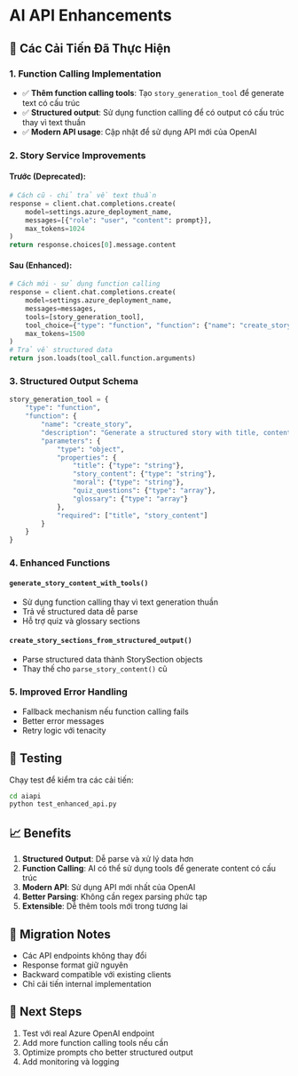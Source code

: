 # AI API Enhancements

## 🔧 Các Cải Tiến Đã Thực Hiện

### 1. Function Calling Implementation

- ✅ **Thêm function calling tools**: Tạo `story_generation_tool` để generate text có cấu trúc
- ✅ **Structured output**: Sử dụng function calling để có output có cấu trúc thay vì text thuần
- ✅ **Modern API usage**: Cập nhật để sử dụng API mới của OpenAI

### 2. Story Service Improvements

#### Trước (Deprecated):

```python
# Cách cũ - chỉ trả về text thuần
response = client.chat.completions.create(
    model=settings.azure_deployment_name,
    messages=[{"role": "user", "content": prompt}],
    max_tokens=1024
)
return response.choices[0].message.content
```

#### Sau (Enhanced):

```python
# Cách mới - sử dụng function calling
response = client.chat.completions.create(
    model=settings.azure_deployment_name,
    messages=messages,
    tools=[story_generation_tool],
    tool_choice={"type": "function", "function": {"name": "create_story"}},
    max_tokens=1500
)
# Trả về structured data
return json.loads(tool_call.function.arguments)
```

### 3. Structured Output Schema

```python
story_generation_tool = {
    "type": "function",
    "function": {
        "name": "create_story",
        "description": "Generate a structured story with title, content, and optional sections",
        "parameters": {
            "type": "object",
            "properties": {
                "title": {"type": "string"},
                "story_content": {"type": "string"},
                "moral": {"type": "string"},
                "quiz_questions": {"type": "array"},
                "glossary": {"type": "array"}
            },
            "required": ["title", "story_content"]
        }
    }
}
```

### 4. Enhanced Functions

#### `generate_story_content_with_tools()`

- Sử dụng function calling thay vì text generation thuần
- Trả về structured data dễ parse
- Hỗ trợ quiz và glossary sections

#### `create_story_sections_from_structured_output()`

- Parse structured data thành StorySection objects
- Thay thế cho `parse_story_content()` cũ

### 5. Improved Error Handling

- Fallback mechanism nếu function calling fails
- Better error messages
- Retry logic với tenacity

## 🧪 Testing

Chạy test để kiểm tra các cải tiến:

```bash
cd aiapi
python test_enhanced_api.py
```

## 📈 Benefits

1. **Structured Output**: Dễ parse và xử lý data hơn
2. **Function Calling**: AI có thể sử dụng tools để generate content có cấu trúc
3. **Modern API**: Sử dụng API mới nhất của OpenAI
4. **Better Parsing**: Không cần regex parsing phức tạp
5. **Extensible**: Dễ thêm tools mới trong tương lai

## 🔄 Migration Notes

- Các API endpoints không thay đổi
- Response format giữ nguyên
- Backward compatible với existing clients
- Chỉ cải tiến internal implementation

## 🚀 Next Steps

1. Test với real Azure OpenAI endpoint
2. Add more function calling tools nếu cần
3. Optimize prompts cho better structured output
4. Add monitoring và logging
